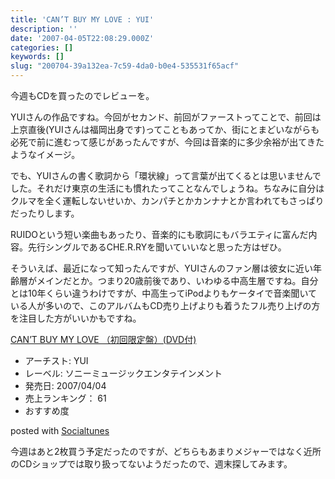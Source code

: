 ```yaml
---
title: 'CAN’T BUY MY LOVE : YUI'
description: ''
date: '2007-04-05T22:08:29.000Z'
categories: []
keywords: []
slug: "200704-39a132ea-7c59-4da0-b0e4-535531f65acf"
---
```

今週もCDを買ったのでレビューを。

YUIさんの作品ですね。今回がセカンド、前回がファーストってことで、前回は上京直後(YUIさんは福岡出身です)ってこともあってか、街にとまどいながらも必死で前に進むって感じがあったんですが、今回は音楽的に多少余裕が出てきたようなイメージ。

でも、YUIさんの書く歌詞から「環状線」って言葉が出てくるとは思いませんでした。それだけ東京の生活にも慣れたってことなんでしょうね。ちなみに自分はクルマを全く運転しないせいか、カンパチとかカンナナとか言われてもさっぱりだったりします。

RUIDOという短い楽曲もあったり、音楽的にも歌詞にもバラエティに富んだ内容。先行シングルであるCHE.R.RYを聞いていいなと思った方はぜひ。

そういえば、最近になって知ったんですが、YUIさんのファン層は彼女に近い年齢層がメインだとか。つまり20歳前後であり、いわゆる中高生層ですね。自分とは10年くらい違うわけですが、中高生ってiPodよりもケータイで音楽聞いている人が多いので、このアルバムもCD売り上げよりも着うたフル売り上げの方を注目した方がいいかもですね。

[CAN’T BUY MY LOVE （初回限定盤）(DVD付)](http://www.amazon.co.jp/exec/obidos/ASIN/B000MZHT7K/mrchildrenonl-22/ref=nosim "CAN'T BUY MY LOVE （初回限定盤）(DVD付)")

*   アーチスト: YUI
*   レーベル: ソニーミュージックエンタテインメント
*   発売日: 2007/04/04
*   売上ランキング： 61
*   おすすめ度

posted with [Socialtunes](http://socialtunes.net)

今週はあと2枚買う予定だったのですが、どちらもあまりメジャーではなく近所のCDショップでは取り扱ってないようだったので、週末探してみます。